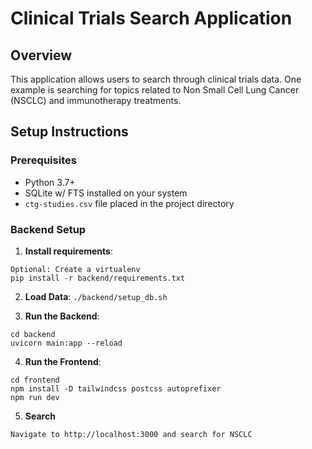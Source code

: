 # Clinical Trials Search Application

## Overview
This application allows users to search through clinical trials data. One example is searching for topics related to Non Small Cell Lung Cancer (NSCLC) and immunotherapy treatments.

## Setup Instructions

### Prerequisites
- Python 3.7+
- SQLite w/ FTS installed on your system
- `ctg-studies.csv` file placed in the project directory

### Backend Setup

1. **Install requirements**:
```
Optional: Create a virtualenv
pip install -r backend/requirements.txt
```

2. **Load Data**:
```./backend/setup_db.sh```

3. **Run the Backend**:
```
cd backend
uvicorn main:app --reload
```

4. **Run the Frontend**:
```
cd frontend
npm install -D tailwindcss postcss autoprefixer
npm run dev
```

5. **Search**
```
Navigate to http://localhost:3000 and search for NSCLC
```